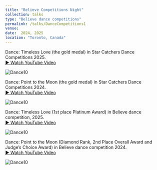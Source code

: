 ```yaml
---
title: "Believe Competitions Night"
collection: talks
type: "Believe dance competitions"
permalink: /talks/DanceCompetitions1
venue: 
date:  2024, 2025
location: "Toronto, Canada"
---
```


Dance: Timeless Love (the gold medal) in Star Catchers Dance Competitions 2025.  
[▶️ Watch YouTube Video](https://youtu.be/isbpR2lO6R4)

![Dance10](https://tiffanyjtfu.github.io/TiffanyFu/images/dancetimelessloveb1.JPG)

Dance: Point to the Moon (the gold medal) in Star Catchers Dance Competitions 2024.  
[▶️ Watch YouTube Video](https://www.youtube.com/watch?v=DYptgVvkVLQ&list=RDDYptgVvkVLQ&start_radio=1)

![Dance10](https://tiffanyjtfu.github.io/TiffanyFu/images/dancepointingtothemoons.PNG)

Dance: Timeless Love (1st place Platinum Award) in Believe dance competition, 2025.  
[▶️ Watch YouTube Video](https://www.youtube.com/watch?v=DYptgVvkVLQ&list=RDDYptgVvkVLQ&start_radio=1)

![Dance10](https://tiffanyjtfu.github.io/TiffanyFu/images/dancetimelesslovewb.PNG)

Dance: Point to the Moon (Diamond Rank, 2nd Place Overall Award and Judge’s Choice Award) in Believe dance competition 2024.  
[▶️ Watch YouTube Video](https://www.youtube.com/watch?v=DYptgVvkVLQ&list=RDDYptgVvkVLQ&start_radio=1)

![Dance10](https://tiffanyjtfu.github.io/TiffanyFu/images/dancepointingtothemoonb.PNG)



